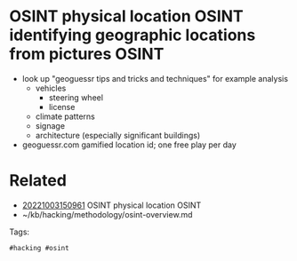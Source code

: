 # OSINT physical location OSINT identifying geographic locations from pictures OSINT
- look up "geoguessr tips and tricks and techniques" for example analysis 
  - vehicles
    - steering wheel
    - license
  - climate patterns
  - signage
  - architecture (especially significant buildings)
- geoguessr.com gamified location id; one free play per day

# Related

- [20221003150961](/zet/20221003150961/README.md) OSINT physical location OSINT
- ~/kb/hacking/methodology/osint-overview.md

Tags:

    #hacking #osint 

